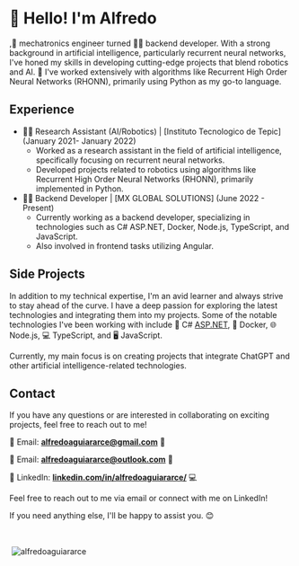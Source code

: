 # 👋 Hello! I'm Alfredo

,🤖 mechatronics engineer turned 👨‍💻 backend developer. With a strong background in artificial intelligence, particularly recurrent neural networks, I've honed my skills in developing cutting-edge projects that blend robotics and AI. 🚀 I've worked extensively with algorithms like Recurrent High Order Neural Networks (RHONN), primarily using Python as my go-to language.

## **Experience**

- 👨‍🔬 Research Assistant (AI/Robotics) | [Instituto Tecnologico de Tepic] (January 2021- January 2022)
    - Worked as a research assistant in the field of artificial intelligence, specifically focusing on recurrent neural networks.
    - Developed projects related to robotics using algorithms like Recurrent High Order Neural Networks (RHONN), primarily implemented in Python.
- 👨‍💻 Backend Developer | [MX GLOBAL SOLUTIONS] (June 2022 - Present)
    - Currently working as a backend developer, specializing in technologies such as C# ASP.NET, Docker, Node.js, TypeScript, and JavaScript.
    - Also involved in frontend tasks utilizing Angular.

## **Side Projects**

In addition to my technical expertise, I'm an avid learner and always strive to stay ahead of the curve. I have a deep passion for exploring the latest technologies and integrating them into my projects. Some of the notable technologies I've been working with include 🔧 C# [ASP.NET](http://asp.net/), 🐳 Docker, 🌐 Node.js, 💻 TypeScript, and 🖥️ JavaScript.

Currently, my main focus is on creating projects that integrate ChatGPT and other artificial intelligence-related technologies.

## **Contact**

If you have any questions or are interested in collaborating on exciting projects, feel free to reach out to me!

📧 Email: **[alfredoaguiararce@gmail.com](mailto:alfredoaguiararce@gmail.com)** 📩

📧 Email: **[alfredoaguiararce@outlook.com](mailto:alfredoaguiararce@outlook.com)** 📩

💼 LinkedIn: **[linkedin.com/in/alfredoaguiararce/](https://www.linkedin.com/in/alfredoaguiararce/)** 💻

Feel free to reach out to me via email or connect with me on LinkedIn!

If you need anything else, I'll be happy to assist you. 😊

<br>

<p>&nbsp;<img align="center" src="https://github-readme-stats.vercel.app/api?username=alfredoaguiararce&show_icons=true&locale=en" alt="alfredoaguiararce" /></p>
